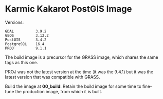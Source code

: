 # Karmic Kakarot PostGIS Image

Versions:

    GDAL          3.9.2
    GEOS          3.12.2
    PostGIS       3.4.2
    PostgreSQL    16.4
    PROJ          9.1.1

The build image is a precursor for the GRASS image, which shares the same tags as this one.

PROJ was not the latest version at the time (it was the 9.4.1) but it was the latest version that was compatible with GRASS.

Build the image at **00_build**. Retain the build image for some time to fine-tune the production image, from which it is built.
